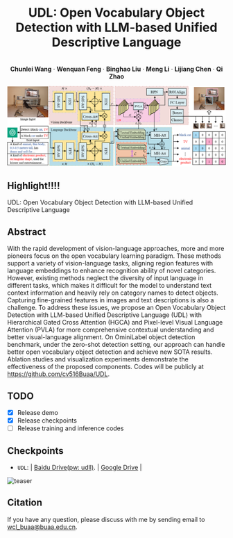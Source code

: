 
<p align="center">
  <h1 align="center">UDL: Open Vocabulary Object Detection with LLM-based Unified Descriptive Language</h1>
  <p align="center">
    <br />
    <strong>Chunlei Wang</strong></a>
    ·
    <strong>Wenquan Feng</strong></a>
    ·
    <strong>Binghao Liu</strong></a>
    ·
    <strong>Meng Li</strong></a>
    ·
    <strong>Lijiang Chen</strong></a>
    ·
    <strong>Qi Zhao</strong></a>
    <br />
  </p>

![teaser](./main.png)

## Highlight!!!!

UDL: Open Vocabulary Object Detection with LLM-based Unified Descriptive Language

## Abstract

With the rapid development of vision-language approaches, more and more pioneers focus on the open vocabulary learning paradigm. These methods support a variety of vision-language tasks, aligning region features with language embeddings to enhance recognition ability of novel categories. However, existing methods neglect the diversity of input language in different tasks, which makes it difficult for the model to understand text context information and heavily rely on category names to detect objects. Capturing fine-grained features in images and text descriptions is also a challenge. To address these issues, we propose an Open Vocabulary Object Detection with LLM-based Unified Descriptive Language (UDL) with Hierarchical Gated Cross Attention (HGCA) and Pixel-level Visual Language Attention (PVLA) for more comprehensive contextual understanding and better visual-language alignment. On OminiLabel object detection benchmark, under the zero-shot detection setting, our approach can handle better open vocabulary object detection and achieve new SOTA results. Ablation studies and visualization experiments demonstrate the effectiveness of the proposed components. Codes will be publicly at
https://github.com/cv516Buaa/UDL.

## TODO
- [x] Release demo
- [x] Release checkpoints
- [ ] Release training and inference codes

## Checkpoints
* `UDL`:  | [Baidu Drive(pw: udll)](https://pan.baidu.com/s/1IHWS8_4yzR0SWvBp7qp9xw). |  [Google Drive](https://drive.google.com/file/d/1BhD1oWXddr6sb6SJdU0cRIpW91gfeDiU/view?usp=drive_link) |

![teaser](./m_v.png)

## Citation

If you have any question, please discuss with me by sending email to wcl_buaa@buaa.edu.cn.

